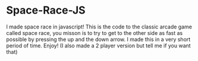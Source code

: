 # Space-Race-JS
I made space race in javascript!
This is the code to the classic arcade game called space race, you misson is to try to get to the other side as fast as possible by pressing the up and the down arrow.
I made this in a very short period of time.
Enjoy!
(I also made a 2 player version but tell me if you want that)
